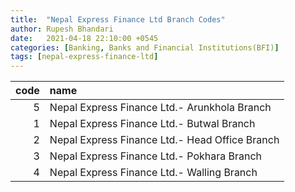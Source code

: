 ```yaml
---
title:  "Nepal Express Finance Ltd Branch Codes"
author: Rupesh Bhandari
date:   2021-04-18 22:10:00 +0545
categories: [Banking, Banks and Financial Institutions(BFI)]
tags: [nepal-express-finance-ltd]
---
```


|   code | name                                           |
|-------:|:-----------------------------------------------|
|      5 | Nepal Express Finance Ltd.- Arunkhola Branch   |
|      1 | Nepal Express Finance Ltd.- Butwal Branch      |
|      2 | Nepal Express Finance Ltd.- Head Office Branch |
|      3 | Nepal Express Finance Ltd.- Pokhara Branch     |
|      4 | Nepal Express Finance Ltd.- Walling Branch     |